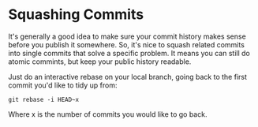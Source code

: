 # Squashing Commits

It's generally a good idea to make sure your commit history makes sense
before you publish it somewhere. So, it's nice to squash related commits
into single commits that solve a specific problem. It means you can still
do atomic commints, but keep your public history readable.

Just do an interactive rebase on your local branch, going back to the first
commit you'd like to tidy up from:

```
git rebase -i HEAD~x
```

Where x is the number of commits you would like to go back.
